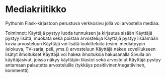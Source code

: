 # Mediakriitikko
Pythonin Flask-kirjastoon perustuva verkkosivu jolla voi arvostella mediaa.

Toiminnot:
Käyttäjä pystyy luoda tunnuksen ja kirjautua sisään
Käyttäjä pystyy lisätä, muokata sekä poistaa arvosteluja
Käyttäjä pystyy lisäämään kuvia arvosteluun
Käyttäjä voi lisätä luokitteluita (esim. mediatyypin (elokuva, TV-sarja, peli, yms.)) arvosteluun
Käyttäjä näkee sovelllukseen lisätyt ilmoitukset
Käyttäjä voi hakea ilmoituksia hakusanalla
Sivulla on käyttäjäsivut, joissa näkyy käyttäjän tilastot sekä arvostelut
Käyttäjä pystyy antamaan palautetta arvosteluille (tykkäys positiivinen/negatiivinen, kommentti)
